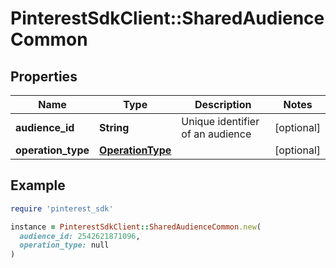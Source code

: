# PinterestSdkClient::SharedAudienceCommon

## Properties

| Name | Type | Description | Notes |
| ---- | ---- | ----------- | ----- |
| **audience_id** | **String** | Unique identifier of an audience | [optional] |
| **operation_type** | [**OperationType**](OperationType.md) |  | [optional] |

## Example

```ruby
require 'pinterest_sdk'

instance = PinterestSdkClient::SharedAudienceCommon.new(
  audience_id: 2542621871096,
  operation_type: null
)
```

